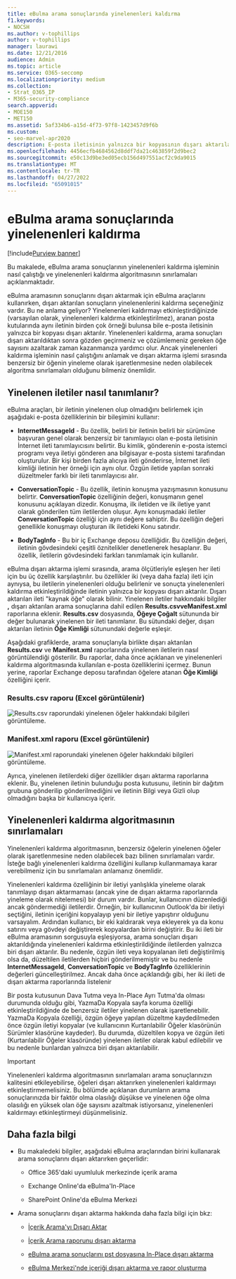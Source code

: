 ```yaml
---
title: eBulma arama sonuçlarında yinelenenleri kaldırma
f1.keywords:
- NOCSH
ms.author: v-tophillips
author: v-tophillips
manager: laurawi
ms.date: 12/21/2016
audience: Admin
ms.topic: article
ms.service: O365-seccomp
ms.localizationpriority: medium
ms.collection:
- Strat_O365_IP
- M365-security-compliance
search.appverid:
- MOE150
- MET150
ms.assetid: 5af334b6-a15d-4f73-97f8-1423457d9f6b
ms.custom:
- seo-marvel-apr2020
description: E-posta iletisinin yalnızca bir kopyasının dışarı aktarılabilmesi için yinelenen eBulma arama sonuçlarını nasıl ortadan kaldıracağınızı öğrenin.
ms.openlocfilehash: 4456ecfb4684562d8ddf7da21c463859f2d9bec2
ms.sourcegitcommit: e50c13d9be3ed05ecb156d497551acf2c9da9015
ms.translationtype: MT
ms.contentlocale: tr-TR
ms.lasthandoff: 04/27/2022
ms.locfileid: "65091015"
---
```

# <a name="de-duplication-in-ediscovery-search-results"></a>eBulma arama sonuçlarında yinelenenleri kaldırma

[!include[Purview banner](../includes/purview-rebrand-banner.md)]

Bu makalede, eBulma arama sonuçlarının yinelenenleri kaldırma işleminin nasıl çalıştığı ve yinelenenleri kaldırma algoritmasının sınırlamaları açıklanmaktadır.
  
eBulma aramasının sonuçlarını dışarı aktarmak için eBulma araçlarını kullanırken, dışarı aktarılan sonuçların yinelenenlerini kaldırma seçeneğiniz vardır. Bu ne anlama geliyor? Yinelenenleri kaldırmayı etkinleştirdiğinizde (varsayılan olarak, yinelenenleri kaldırma etkinleştirilmez), aranan posta kutularında aynı iletinin birden çok örneği bulunsa bile e-posta iletisinin yalnızca bir kopyası dışarı aktarılır. Yinelenenleri kaldırma, arama sonuçları dışarı aktarıldıktan sonra gözden geçirmeniz ve çözümlemeniz gereken öğe sayısını azaltarak zaman kazanmanıza yardımcı olur. Ancak yinelenenleri kaldırma işleminin nasıl çalıştığını anlamak ve dışarı aktarma işlemi sırasında benzersiz bir öğenin yineleme olarak işaretlenmesine neden olabilecek algoritma sınırlamaları olduğunu bilmeniz önemlidir.
  
## <a name="how-duplicate-messages-are-identified"></a>Yinelenen iletiler nasıl tanımlanır?

eBulma araçları, bir iletinin yinelenen olup olmadığını belirlemek için aşağıdaki e-posta özelliklerinin bir bileşimini kullanır:
  
- **InternetMessageId** - Bu özellik, belirli bir iletinin belirli bir sürümüne başvuran genel olarak benzersiz bir tanımlayıcı olan e-posta iletisinin İnternet ileti tanımlayıcısını belirtir. Bu kimlik, gönderenin e-posta istemci programı veya iletiyi gönderen ana bilgisayar e-posta sistemi tarafından oluşturulur. Bir kişi birden fazla alıcıya ileti gönderirse, İnternet ileti kimliği iletinin her örneği için aynı olur. Özgün iletide yapılan sonraki düzeltmeler farklı bir ileti tanımlayıcısı alır. 

- **ConversationTopic** - Bu özellik, iletinin konuşma yazışmasının konusunu belirtir. **ConversationTopic** özelliğinin değeri, konuşmanın genel konusunu açıklayan dizedir. Konuşma, ilk iletiden ve ilk iletiye yanıt olarak gönderilen tüm iletilerden oluşur. Aynı konuşmadaki iletiler **ConversationTopic** özelliği için aynı değere sahiptir. Bu özelliğin değeri genellikle konuşmayı oluşturan ilk iletideki Konu satırıdır. 

- **BodyTagInfo** - Bu bir iç Exchange deposu özelliğidir. Bu özelliğin değeri, iletinin gövdesindeki çeşitli öznitelikler denetlenerek hesaplanır. Bu özellik, iletilerin gövdesindeki farkları tanımlamak için kullanılır. 

eBulma dışarı aktarma işlemi sırasında, arama ölçütleriyle eşleşen her ileti için bu üç özellik karşılaştırılır. bu özellikler iki (veya daha fazla) ileti için aynıysa, bu iletilerin yinelenenleri olduğu belirlenir ve sonuçta yinelenenleri kaldırma etkinleştirildiğinde iletinin yalnızca bir kopyası dışarı aktarılır. Dışarı aktarılan ileti "kaynak öğe" olarak bilinir. Yinelenen iletiler hakkındaki bilgiler **,** dışarı aktarılan arama sonuçlarına dahil edilen **Results.csvveManifest.xml** raporlarına eklenir. **Results.csv** dosyasında, **Öğeye Çoğalt** sütununda bir değer bulunarak yinelenen bir ileti tanımlanır. Bu sütundaki değer, dışarı aktarılan iletinin **Öğe Kimliği** sütunundaki değerle eşleşir. 
  
Aşağıdaki grafiklerde, arama sonuçlarıyla birlikte dışarı aktarılan **Results.csv** ve **Manifest.xml** raporlarında yinelenen iletilerin nasıl görüntülendiği gösterilir. Bu raporlar, daha önce açıklanan ve yinelenenleri kaldırma algoritmasında kullanılan e-posta özelliklerini içermez. Bunun yerine, raporlar Exchange deposu tarafından öğelere atanan **Öğe Kimliği** özelliğini içerir. 
  
 ### <a name="resultscsv-report-viewed-in-excel"></a>Results.csv raporu (Excel görüntülenir)
  
![Results.csv raporundaki yinelenen öğeler hakkındaki bilgileri görüntüleme.](../media/e3d64004-3b91-4cba-b6f3-934b46cbdcdb.png)
  
 ### <a name="manifestxml-report-viewed-in-excel"></a>Manifest.xml raporu (Excel görüntülenir)
  
![Manifest.xml raporundaki yinelenen öğeler hakkındaki bilgileri görüntüleme.](../media/69aa4786-9883-46ff-bcae-b35e0daf4a6d.png)
  
Ayrıca, yinelenen iletilerdeki diğer özellikler dışarı aktarma raporlarına eklenir. Bu, yinelenen iletinin bulunduğu posta kutusunu, iletinin bir dağıtım grubuna gönderilip gönderilmediğini ve iletinin Bilgi veya Gizli olup olmadığını başka bir kullanıcıya içerir.
  
## <a name="limitations-of-the-de-duplication-algorithm"></a>Yinelenenleri kaldırma algoritmasının sınırlamaları

Yinelenenleri kaldırma algoritmasının, benzersiz öğelerin yinelenen öğeler olarak işaretlenmesine neden olabilecek bazı bilinen sınırlamaları vardır. İsteğe bağlı yinelenenleri kaldırma özelliğini kullanıp kullanmamaya karar verebilmeniz için bu sınırlamaları anlamanız önemlidir.
  
Yinelenenleri kaldırma özelliğinin bir iletiyi yanlışlıkla yineleme olarak tanımlayıp dışarı aktarmaması (ancak yine de dışarı aktarma raporlarında yineleme olarak nitelemesi) bir durum vardır. Bunlar, kullanıcının düzenlediği ancak göndermediği iletilerdir. Örneğin, bir kullanıcının Outlook'da bir iletiyi seçtiğini, iletinin içeriğini kopyalayıp yeni bir iletiye yapıştırır olduğunu varsayalım. Ardından kullanıcı, bir eki kaldırarak veya ekleyerek ya da konu satırını veya gövdeyi değiştirerek kopyalardan birini değiştirir. Bu iki ileti bir eBulma aramasının sorgusuyla eşleşiyorsa, arama sonuçları dışarı aktarıldığında yinelenenleri kaldırma etkinleştirildiğinde iletilerden yalnızca biri dışarı aktarılır. Bu nedenle, özgün ileti veya kopyalanan ileti değiştirilmiş olsa da, düzeltilen iletilerden hiçbiri gönderilmemiştir ve bu nedenle **InternetMessageId**, **ConversationTopic** ve **BodyTagInfo** özelliklerinin değerleri güncelleştirilmez. Ancak daha önce açıklandığı gibi, her iki ileti de dışarı aktarma raporlarında listelenir 
  
Bir posta kutusunun Dava Tutma veya In-Place Ayrı Tutma'da olması durumunda olduğu gibi, YazmaDa Kopyala sayfa koruma özelliği etkinleştirildiğinde de benzersiz iletiler yinelenen olarak işaretlenebilir. YazmaDa Kopyala özelliği, özgün öğeye yapılan düzeltme kaydedilmeden önce özgün iletiyi kopyalar (ve kullanıcının Kurtarılabilir Öğeler klasörünün Sürümler klasörüne kaydeder). Bu durumda, düzeltilen kopya ve özgün ileti (Kurtarılabilir Öğeler klasöründe) yinelenen iletiler olarak kabul edilebilir ve bu nedenle bunlardan yalnızca biri dışarı aktarılabilir.
  
> [!IMPORTANT]
> Yinelenenleri kaldırma algoritmasının sınırlamaları arama sonuçlarınızın kalitesini etkileyebilirse, öğeleri dışarı aktarırken yinelenenleri kaldırmayı etkinleştirmemelisiniz. Bu bölümde açıklanan durumların arama sonuçlarınızda bir faktör olma olasılığı düşükse ve yinelenen öğe olma olasılığı en yüksek olan öğe sayısını azaltmak istiyorsanız, yinelenenleri kaldırmayı etkinleştirmeyi düşünmelisiniz. 
  
## <a name="more-information"></a>Daha fazla bilgi

- Bu makaledeki bilgiler, aşağıdaki eBulma araçlarından birini kullanarak arama sonuçlarını dışarı aktarırken geçerlidir:

  - Office 365'daki uyumluluk merkezinde içerik arama

  - Exchange Online'da eBulma'In-Place

  - SharePoint Online'da eBulma Merkezi

- Arama sonuçlarını dışarı aktarma hakkında daha fazla bilgi için bkz:

  - [İçerik Arama'yı Dışarı Aktar](export-search-results.md)

  - [İçerik Arama raporunu dışarı aktarma](export-a-content-search-report.md)

  - [eBulma arama sonuçlarını pst dosyasına In-Place dışarı aktarma](/exchange/security-and-compliance/in-place-ediscovery/export-search-results)

  - [eBulma Merkezi'nde içeriği dışarı aktarma ve rapor oluşturma](/SharePoint/governance/export-content-and-create-reports-in-the-ediscovery-center)
